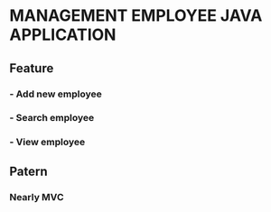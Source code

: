 # MANAGEMENT EMPLOYEE JAVA APPLICATION

## Feature
### - Add new employee
### - Search employee
### - View employee

## Patern
### Nearly MVC
